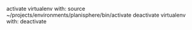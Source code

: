 activate virtualenv with:
  source ~/projects/environments/planisphere/bin/activate
deactivate virtualenv with:
  deactivate